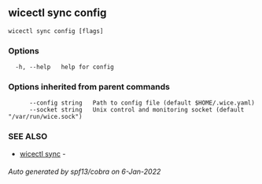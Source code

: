 ## wicectl sync config



```
wicectl sync config [flags]
```

### Options

```
  -h, --help   help for config
```

### Options inherited from parent commands

```
      --config string   Path to config file (default $HOME/.wice.yaml)
      --socket string   Unix control and monitoring socket (default "/var/run/wice.sock")
```

### SEE ALSO

* [wicectl sync](wicectl_sync.md)	 - 

###### Auto generated by spf13/cobra on 6-Jan-2022
